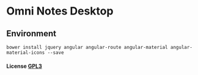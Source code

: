 # Omni Notes Desktop


## Environment

```bower install jquery angular angular-route angular-material angular-material-icons --save ```

#### License [GPL3](LICENSE.md)
